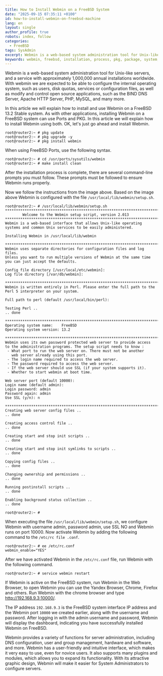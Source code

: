 ```yaml
---
title: How to Install Webmin on a FreeBSD System
date: "2025-09-15 07:35:11 +0100"
id: how-to-install-webmin-on-freebsd-machine
lang: en
layout: single
author_profile: true
robots: index, follow
categories:
  - FreeBSD
tags: SysAdmin
excerpt: Webmin is a web-based system administration tool for Unix-like servers, and a service with approximately 1,000,000 annual installations worldwide
keywords: webmin, freebsd, installation, process, pkg, package, system, remote
---
```


Webmin is a web-based system administration tool for Unix-like servers, and a service with approximately 1,000,000 annual installations worldwide. With webmin we are expected to be able to configure the internal operating system, such as users, disk quotas, services or configuration files, as well as modify and control open source applications, such as the BIND DNS Server, Apache HTTP Server, PHP, MySQL, and many more.

In this article we will explain how to install and use Webmin on a FreeBSD 13.2 Stable system. As with other applications, installing Webmin on a FreeBSD system can use Ports and PKG. In this article we will explain how to install Webmin using both. OK, let's just go ahead and install Webmin.

```
root@router2:~ # pkg update
root@router2:~ # pkg upgrade -y
root@router2:~ # pkg install webmin
```

When using FreeBSD Ports, use the following syntax.

```
root@router2:~ # cd /usr/ports/sysutils/webmin
root@router2:~ # make install clean
```

After the installation process is complete, there are several command-line prompts you must follow. These prompts must be followed to ensure Webmin runs properly.

Now we follow the instructions from the image above. Based on the image above Webmin is configured with the file `/usr/local/lib/webmin/setup.sh`.


```
root@router2:~ # /usr/local/lib/webmin/setup.sh
***********************************************************************
        Welcome to the Webmin setup script, version 2.013
***********************************************************************
Webmin is a web-based interface that allows Unix-like operating
systems and common Unix services to be easily administered.

Installing Webmin in /usr/local/lib/webmin

***********************************************************************
Webmin uses separate directories for configuration files and log files.
Unless you want to run multiple versions of Webmin at the same time
you can just accept the defaults.

Config file directory [/usr/local/etc/webmin]:
Log file directory [/var/db/webmin]:

***********************************************************************
Webmin is written entirely in Perl. Please enter the full path to the
Perl 5 interpreter on your system.

Full path to perl (default /usr/local/bin/perl):

Testing Perl ..
.. done

***********************************************************************
Operating system name:    FreeBSD
Operating system version: 13.2

***********************************************************************
Webmin uses its own password protected web server to provide access
to the administration programs. The setup script needs to know :
 - What port to run the web server on. There must not be another
   web server already using this port.
 - The login name required to access the web server.
 - The password required to access the web server.
 - If the web server should use SSL (if your system supports it).
 - Whether to start webmin at boot time.

Web server port (default 10000):
Login name (default admin):
Login password: admin
Password again: admin
Use SSL (y/n): n

***********************************************************************
Creating web server config files ..
.. done

Creating access control file ..
.. done

Creating start and stop init scripts ..
.. done

Creating start and stop init symlinks to scripts ..
.. done

Copying config files ..
.. done

Changing ownership and permissions ..
.. done

Running postinstall scripts ..
.. done

Enabling background status collection ..
.. done

root@router2:~ #
```

When executing the file `/usr/local/lib/webmin/setup.sh`, we configure Webmin with username admin, password admin, use SSL NO and Webmin runs on port 10000. Now activate Webmin by adding the following command to the `/etc/rc file .conf`.

```
root@router2:~ # ee /etc/rc.conf
webmin_enable="YES"
```

After we have activated Webmin in the `/etc/rc.conf` file, run Webmin with the following command.

```
root@router2:~ # service webmin restart
```

If Webmin is active on the FreeBSD system, run Webmin in the Web Browser, to open Webmin you can use the Yandex Browser, Chrome, Firefox and others. Run Webmin with the chrome browser and type http://192.168.9.3:10000/.

The IP address `192.168.9.3` is the FreeBSD system interface IP address and the Webmin port `10000` we created earlier, along with the username and password. After logging in with the admin username and password, Webmin will display the dashboard, indicating you have successfully installed Webmin on FreeBSD.

Webmin provides a variety of functions for server administration, including DNS configuration, user and group management, hardware and software, and more. Webmin has a user-friendly and intuitive interface, which makes it very easy to use, even for novice users. It also supports many plugins and modules, which allows you to expand its functionality. With its attractive graphic design, Webmin will make it easier for System Administrators to configure servers.
